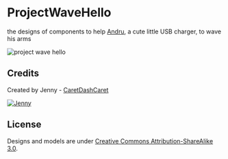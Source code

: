 ProjectWaveHello
================

the designs of components to help [Andru](http://www.powerbygen.com/Andru--Android-Robot-USB-Cell-Phone-Charger_p_8.html), a cute little USB charger, to wave his arms

![project wave hello](http://i1115.photobucket.com/albums/k552/caretdashcaret/2014-06/P6200325_zps03029f40.jpg)

Credits
-------------

Created by Jenny - [CaretDashCaret](http://caretdashcaret.wordpress.com/)

[![Jenny](http://i1115.photobucket.com/albums/k552/caretdashcaret/2014-03/About5_zps7f79c497.jpg)](http://caretdashcaret.wordpress.com/)

License
-------------

Designs and models are under [Creative Commons Attribution-ShareAlike 3.0](http://creativecommons.org/licenses/by-sa/3.0/).